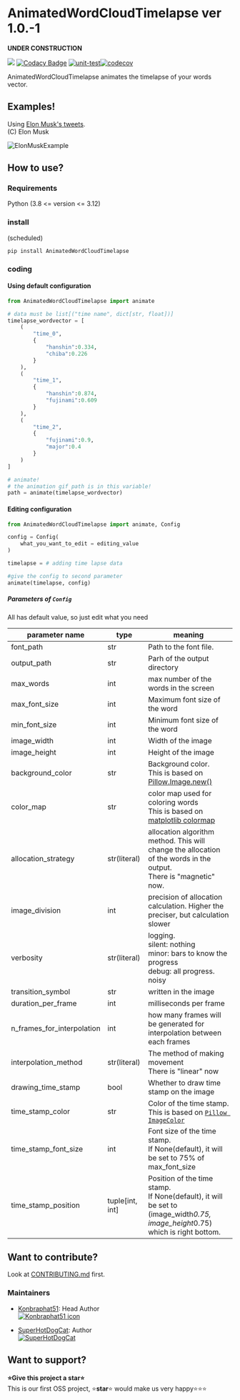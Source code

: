 # AnimatedWordCloudTimelapse ver 1.0.-1

**UNDER CONSTRUCTION**

<a href="https://codeclimate.com/github/konbraphat51/AnimatedWordCloud/maintainability"><img src="https://api.codeclimate.com/v1/badges/7a03252f77e7af46dc0f/maintainability" /></a>
[![Codacy Badge](https://app.codacy.com/project/badge/Grade/20a71da0d9d841a2af236f6362a08ae7)](https://app.codacy.com/gh/konbraphat51/AnimatedWordCloud/dashboard?utm_source=gh&utm_medium=referral&utm_content=&utm_campaign=Badge_grade)
[![unit-test](https://github.com/konbraphat51/AnimatedWordCloud/actions/workflows/python-tester.yml/badge.svg?branch=main)](https://github.com/konbraphat51/AnimatedWordCloud/actions/workflows/python-tester.yml)[![codecov](https://codecov.io/gh/konbraphat51/AnimatedWordCloud/graph/badge.svg?token=4OOX0GSJDJ)](https://codecov.io/gh/konbraphat51/AnimatedWordCloud)

AnimatedWordCloudTimelapse animates the timelapse of your words vector.

## Examples!

Using [Elon Musk's tweets](https://data.world/adamhelsinger/elon-musk-tweets-until-4-6-17).  
(C) Elon Musk

![ElonMuskExample](https://private-user-images.githubusercontent.com/101827492/294657961-d4fa2160-b9ae-4800-9a9b-7462364751fa.gif?jwt=eyJhbGciOiJIUzI1NiIsInR5cCI6IkpXVCJ9.eyJpc3MiOiJnaXRodWIuY29tIiwiYXVkIjoicmF3LmdpdGh1YnVzZXJjb250ZW50LmNvbSIsImtleSI6ImtleTUiLCJleHAiOjE3MDQ1MjczOTksIm5iZiI6MTcwNDUyNzA5OSwicGF0aCI6Ii8xMDE4Mjc0OTIvMjk0NjU3OTYxLWQ0ZmEyMTYwLWI5YWUtNDgwMC05YTliLTc0NjIzNjQ3NTFmYS5naWY_WC1BbXotQWxnb3JpdGhtPUFXUzQtSE1BQy1TSEEyNTYmWC1BbXotQ3JlZGVudGlhbD1BS0lBVkNPRFlMU0E1M1BRSzRaQSUyRjIwMjQwMTA2JTJGdXMtZWFzdC0xJTJGczMlMkZhd3M0X3JlcXVlc3QmWC1BbXotRGF0ZT0yMDI0MDEwNlQwNzQ0NTlaJlgtQW16LUV4cGlyZXM9MzAwJlgtQW16LVNpZ25hdHVyZT1hNjVlZjFmOWU5MzhhNzBlN2VjZWE1MWIwNGEzYTYyYTg1MzE3MjlhNzQxMzJlYzUyMTM2YjUxYTcxMjk2YWNjJlgtQW16LVNpZ25lZEhlYWRlcnM9aG9zdCZhY3Rvcl9pZD0wJmtleV9pZD0wJnJlcG9faWQ9MCJ9.m7xiyyyhdB2pzbwM6s1GLplIUNkl4IENabb71TF1Guc)

## How to use?

### Requirements

Python (3.8 <= version <= 3.12)

### install

(scheduled)

```
pip install AnimatedWordCloudTimelapse
```

### coding

#### Using default configuration

```python
from AnimatedWordCloudTimelapse import animate

# data must be list[("time name", dict[str, float])]
timelapse_wordvector = [
    (
        "time_0",
        {
            "hanshin":0.334,
            "chiba":0.226
        }
    ),
    (
        "time_1",
        {
            "hanshin":0.874,
            "fujinami":0.609
        }
    ),
    (
        "time_2",
        {
            "fujinami":0.9,
            "major":0.4
        }
    )
]

# animate!
# the animation gif path is in this variable!
path = animate(timelapse_wordvector)
```

#### Editing configuration

```python
from AnimatedWordCloudTimelapse import animate, Config

config = Config(
    what_you_want_to_edit = editing_value
)

timelapse = # adding time lapse data

#give the config to second parameter
animate(timelapse, config)
```

##### Parameters of `Config`

All has default value, so just edit what you need

| parameter name             | type            | meaning                                                                                                                                        |
| -------------------------- | --------------- | ---------------------------------------------------------------------------------------------------------------------------------------------- |
| font_path                  | str             | Path to the font file.                                                                                                                         |
| output_path                | str             | Parh of the output directory                                                                                                                   |
| max_words                  | int             | max number of the words in the screen                                                                                                          |
| max_font_size              | int             | Maximum font size of the word                                                                                                                  |
| min_font_size              | int             | Minimum font size of the word                                                                                                                  |
| image_width                | int             | Width of the image                                                                                                                             |
| image_height               | int             | Height of the image                                                                                                                            |
| background_color           | str             | Background color. <br>This is based on [Pillow.Image.new()](https://pillow.readthedocs.io/en/stable/reference/Image.html#PIL.Image.new)        |
| color_map                  | str             | color map used for coloring words<br>This is based on [matplotlib colormap](https://matplotlib.org/stable/users/explain/colors/colormaps.html) |
| allocation_strategy        | str(literal)    | allocation algorithm method. This will change the allocation of the words in the output. <br> There is "magnetic" now.                         |
| image_division             | int             | precision of allocation calculation. Higher the preciser, but calculation slower                                                               |
| verbosity                  | str(literal)    | logging.<br>silent: nothing<br>minor: bars to know the progress<br>debug: all progress. noisy                                                  |
| transition_symbol          | str             | written in the image                                                                                                                           |
| duration_per_frame         | int             | milliseconds per frame                                                                                                                         |
| n_frames_for_interpolation | int             | how many frames will be generated for interpolation between each frames                                                                        |
| interpolation_method       | str(literal)    | The method of making movement<br>There is "linear" now                                                                                         |
| drawing_time_stamp         | bool            | Whether to draw time stamp on the image                                                                                                        |
| time_stamp_color           | str             | Color of the time stamp. This is based on [`Pillow ImageColor`](https://pillow.readthedocs.io/en/stable/reference/ImageColor.html#color-names) |
| time_stamp_font_size       | int             | Font size of the time stamp.<br>If None(default), it will be set to 75% of max_font_size                                                       |
| time_stamp_position        | tuple[int, int] | Position of the time stamp.<br>If None(default), it will be set to (image_width*0.75, image_height*0.75) which is right bottom.                |

## Want to contribute?

Look at [CONTRIBUTING.md](CONTRIBUTING.md) first.

### Maintainers

- [Konbraphat51](https://github.com/konbraphat51): Head Author  
  [![Konbraphat51 icon](https://github.com/konbraphat51.png)](https://github.com/konbraphat51)

- [SuperHotDogCat](https://github.com/SuperHotDogCat): Author  
  [![SuperHotDogCat](https://github.com/SuperHotDogCat.png)](https://github.com/SuperHotDogCat)

## Want to support?

**⭐Give this project a star⭐**  
This is our first OSS project, ⭐**star**⭐ would make us very happy⭐⭐⭐
